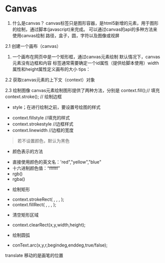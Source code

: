 # Canvas
1. 什么是canvas？
canvas标签只是图形容器，是html5新增的元素，用于图形的绘制，通过脚本(javascript)来完成。
可以通过canvas的api的多种方法来使用canvas绘制 路径，盒子，圆，字符以及图像或视屏

2.1 创建一个画布（canvas）
1. 一个画布在网页中是一个矩形框，通过canvas元素绘制
默认情况下，canvas 元素没有边框和内容
标签通常需要确定一个id属性（提供给脚本使用）width属性和height属性定义画布的大小
tips： 

2.2 获取canvas元素的上下文（context）对象


2.3 绘制图像
canvas元素绘制图形提供了两种方法，分别是
context.fill();// 填充
context.stroke(); // 绘制边框
+ style；在进行绘制之前，要设置号绘图的样式
 - context.fillstyle //填充的样式
 - context.strokestyle //边框样式 
 - context.linewidth //边框的宽度
 > 若不设置颜色，默认为黑色

+ 颜色表示的方法
 - 直接使用颜色的英文名：'red","yellow","blue"
 - 十六进制颜色值：“ffffff”
 - rgb()
 - rgba()

+ 绘制矩形
 - context.strokeRect( , , , );
 - context.fillRect( , , , );

+ 清空矩形区域
 - context.clearRect(x,y,width,height);

+ 绘制圆弧
 - conText.arc(x,y,r,begindeg,enddeg,true/false);


 translate 移动的是画笔的位置